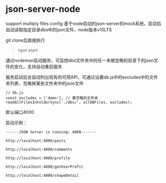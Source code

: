 # json-server-node
support multiply files config
基于node启动的json-server的mock系统，启动后自动读取指定目录dbs中的json文件，node版本v10LTS

git clone后直接执行
> npm start

通过nodemon启动服务，可监控dbs文件夹中的任一未被忽略的目录下的json文件的变化，支持自动重启服务

服务启动后会自动列出现有的可用API，可通过设置db.js中的excludes中的文件夹列表，忽略掉某些文件夹中的json文件
```
// db.js
const excludes = ['demo']; // 要忽略的文件夹
readAllFilesInFolderSync('./dbs/', allDBFiles, excludes);
```

默认端口4000

启动示例：
```
------JSON Server is running: 4000------- 

http://localhost:4000/posts 

http://localhost:4000/comments 

http://localhost:4000/profile 

http://localhost:4000/getUserProfit 

http://localhost:4000/shapeDetail 

```
